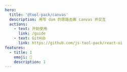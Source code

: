 ```yaml
---
hero:
  title: '@tool-pack/canvas'
  description: 用写 dom 的思路去画 canvas 并交互
  actions:
    - text: 开始使用
      link: /guide
    - text: GitHub
      link: https://github.com/js-tool-pack/react-ui
features:
  - title: 1
    emoji: 💎
    description: 1
---
```

